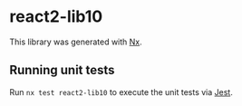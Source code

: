 # react2-lib10

This library was generated with [Nx](https://nx.dev).

## Running unit tests

Run `nx test react2-lib10` to execute the unit tests via [Jest](https://jestjs.io).
